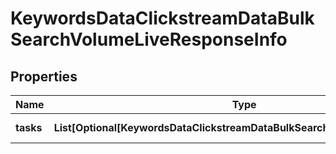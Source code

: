 # KeywordsDataClickstreamDataBulkSearchVolumeLiveResponseInfo


## Properties

| Name | Type | Description | Notes |
|------------ | ------------- | ------------- | -------------|
**tasks** | **List[Optional[KeywordsDataClickstreamDataBulkSearchVolumeLiveTaskInfo]]** | array of tasks |[optional]|